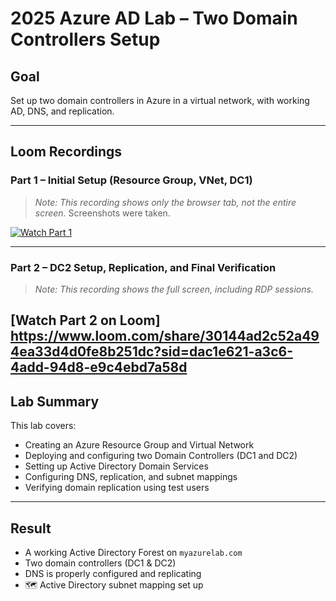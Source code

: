 # 2025 Azure AD Lab – Two Domain Controllers Setup

## Goal
Set up two domain controllers in Azure in a virtual network, with working AD, DNS, and replication.

---

## Loom Recordings

### Part 1 – Initial Setup (Resource Group, VNet, DC1)
> _Note: This recording shows only the browser tab, not the entire screen._ Screenshots were taken.

[![Watch Part 1](https://cdn.loom.com/sessions/thumbnails/589ef51df3874eb7bb7bac3fbea1f47f-with-play.jpg)](https://www.loom.com/share/589ef51df3874eb7bb7bac3fbea1f47f)

---

### Part 2 – DC2 Setup, Replication, and Final Verification
> _Note: This recording shows the full screen, including RDP sessions._

[Watch Part 2 on Loom] https://www.loom.com/share/30144ad2c52a494ea33d4d0fe8b251dc?sid=dac1e621-a3c6-4add-94d8-e9c4ebd7a58d
---

## Lab Summary

This lab covers:

- Creating an Azure Resource Group and Virtual Network
- Deploying and configuring two Domain Controllers (DC1 and DC2)
- Setting up Active Directory Domain Services
- Configuring DNS, replication, and subnet mappings
- Verifying domain replication using test users

---

## Result

- A working Active Directory Forest on `myazurelab.com`
- Two domain controllers (DC1 & DC2)
- DNS is properly configured and replicating
- 🗺️ Active Directory subnet mapping set up


